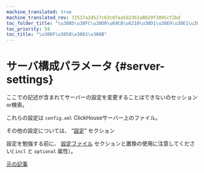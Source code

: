 ```yaml
---
machine_translated: true
machine_translated_rev: 72537a2d527c63c07aa5d2361a8829f3895cf2bd
toc_folder_title: "\u30B5\u30FC\u30D0\u69CB\u6210\u30D1\u30E9\u30E1\u30FC\u30BF"
toc_priority: 54
toc_title: "\u306F\u3058\u3081\u306B"
---
```


# サーバ構成パラメータ {#server-settings}

ここでの記述が含まれてサーバーの設定を変更することはできないのセッションor検索。

これらの設定は `config.xml` ClickHouseサーバー上のファイル。

その他の設定については、 “[設定](../settings/index.md#session-settings-intro)” セクション

設定を勉強する前に、 [設定ファイル](../configuration-files.md#configuration_files) セクションと置換の使用に注意してください( `incl` と `optional` 属性）。

[元の記事](https://clickhouse.com/docs/en/operations/server_configuration_parameters/) <!--hide-->
